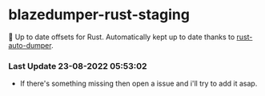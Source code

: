 # blazedumper-rust-staging

🚀 Up to date offsets for Rust. Automatically kept up to date thanks to [rust-auto-dumper](https://github.com/Akandesh/rust-auto-dumper).


### Last Update 23-08-2022 05:53:02
- If there's something missing then open a issue and i'll try to add it asap.
